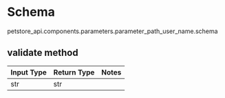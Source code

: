 # Schema
petstore_api.components.parameters.parameter_path_user_name.schema

## validate method
Input Type | Return Type | Notes
------------ | ------------- | -------------
str | str |
